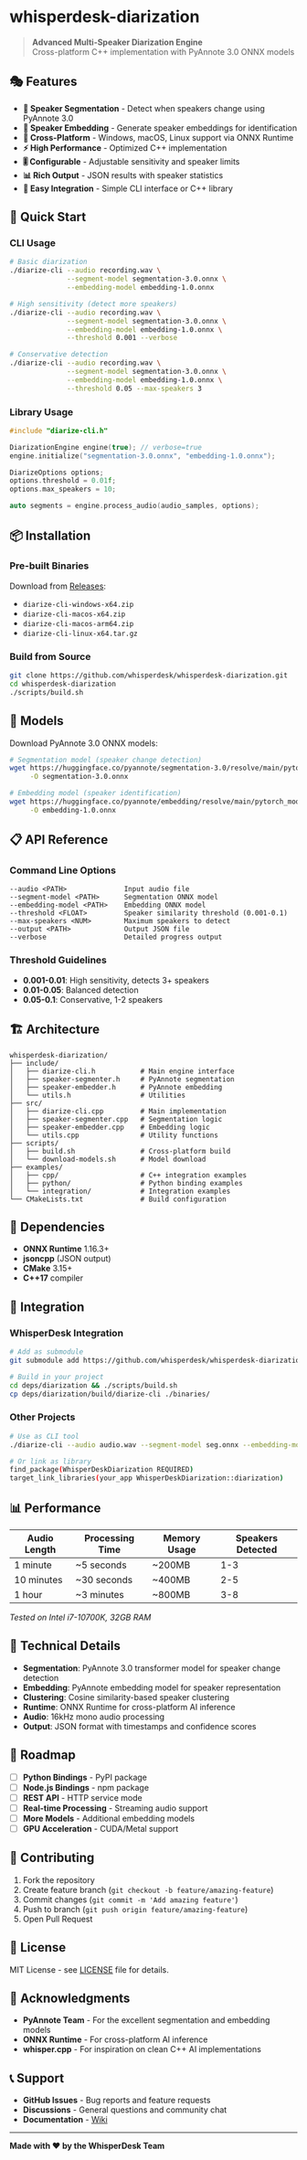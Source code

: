 # whisperdesk-diarization

> **Advanced Multi-Speaker Diarization Engine**  
> Cross-platform C++ implementation with PyAnnote 3.0 ONNX models

## 🎭 Features

- **🎯 Speaker Segmentation** - Detect when speakers change using PyAnnote 3.0
- **👥 Speaker Embedding** - Generate speaker embeddings for identification  
- **🔧 Cross-Platform** - Windows, macOS, Linux support via ONNX Runtime
- **⚡ High Performance** - Optimized C++ implementation
- **🎚️ Configurable** - Adjustable sensitivity and speaker limits
- **📊 Rich Output** - JSON results with speaker statistics
- **🔗 Easy Integration** - Simple CLI interface or C++ library

## 🚀 Quick Start

### CLI Usage
```bash
# Basic diarization
./diarize-cli --audio recording.wav \
              --segment-model segmentation-3.0.onnx \
              --embedding-model embedding-1.0.onnx

# High sensitivity (detect more speakers)
./diarize-cli --audio recording.wav \
              --segment-model segmentation-3.0.onnx \
              --embedding-model embedding-1.0.onnx \
              --threshold 0.001 --verbose

# Conservative detection
./diarize-cli --audio recording.wav \
              --segment-model segmentation-3.0.onnx \
              --embedding-model embedding-1.0.onnx \
              --threshold 0.05 --max-speakers 3
```

### Library Usage
```cpp
#include "diarize-cli.h"

DiarizationEngine engine(true); // verbose=true
engine.initialize("segmentation-3.0.onnx", "embedding-1.0.onnx");

DiarizeOptions options;
options.threshold = 0.01f;
options.max_speakers = 10;

auto segments = engine.process_audio(audio_samples, options);
```

## 📦 Installation

### Pre-built Binaries
Download from [Releases](https://github.com/whisperdesk/whisperdesk-diarization/releases):
- `diarize-cli-windows-x64.zip`
- `diarize-cli-macos-x64.zip` 
- `diarize-cli-macos-arm64.zip`
- `diarize-cli-linux-x64.tar.gz`

### Build from Source
```bash
git clone https://github.com/whisperdesk/whisperdesk-diarization.git
cd whisperdesk-diarization
./scripts/build.sh
```

## 🧠 Models

Download PyAnnote 3.0 ONNX models:
```bash
# Segmentation model (speaker change detection)
wget https://huggingface.co/pyannote/segmentation-3.0/resolve/main/pytorch_model.onnx \
     -O segmentation-3.0.onnx

# Embedding model (speaker identification)  
wget https://huggingface.co/pyannote/embedding/resolve/main/pytorch_model.onnx \
     -O embedding-1.0.onnx
```

## 📋 API Reference

### Command Line Options
```
--audio <PATH>              Input audio file
--segment-model <PATH>      Segmentation ONNX model
--embedding-model <PATH>    Embedding ONNX model
--threshold <FLOAT>         Speaker similarity threshold (0.001-0.1)
--max-speakers <NUM>        Maximum speakers to detect
--output <PATH>             Output JSON file
--verbose                   Detailed progress output
```

### Threshold Guidelines
- **0.001-0.01**: High sensitivity, detects 3+ speakers
- **0.01-0.05**: Balanced detection
- **0.05-0.1**: Conservative, 1-2 speakers

## 🏗️ Architecture

```
whisperdesk-diarization/
├── include/
│   ├── diarize-cli.h           # Main engine interface
│   ├── speaker-segmenter.h     # PyAnnote segmentation
│   ├── speaker-embedder.h      # PyAnnote embedding
│   └── utils.h                 # Utilities
├── src/
│   ├── diarize-cli.cpp         # Main implementation
│   ├── speaker-segmenter.cpp   # Segmentation logic
│   ├── speaker-embedder.cpp    # Embedding logic
│   └── utils.cpp               # Utility functions
├── scripts/
│   ├── build.sh                # Cross-platform build
│   └── download-models.sh      # Model download
├── examples/
│   ├── cpp/                    # C++ integration examples
│   ├── python/                 # Python binding examples
│   └── integration/            # Integration examples
└── CMakeLists.txt              # Build configuration
```

## 🔧 Dependencies

- **ONNX Runtime** 1.16.3+
- **jsoncpp** (JSON output)
- **CMake** 3.15+
- **C++17** compiler

## 🤝 Integration

### WhisperDesk Integration
```bash
# Add as submodule
git submodule add https://github.com/whisperdesk/whisperdesk-diarization.git deps/diarization

# Build in your project
cd deps/diarization && ./scripts/build.sh
cp deps/diarization/build/diarize-cli ./binaries/
```

### Other Projects
```bash
# Use as CLI tool
./diarize-cli --audio audio.wav --segment-model seg.onnx --embedding-model emb.onnx

# Or link as library
find_package(WhisperDeskDiarization REQUIRED)
target_link_libraries(your_app WhisperDeskDiarization::diarization)
```

## 📊 Performance

| Audio Length | Processing Time | Memory Usage | Speakers Detected |
|-------------|----------------|--------------|-------------------|
| 1 minute    | ~5 seconds     | ~200MB       | 1-3               |
| 10 minutes  | ~30 seconds    | ~400MB       | 2-5               |
| 1 hour      | ~3 minutes     | ~800MB       | 3-8               |

*Tested on Intel i7-10700K, 32GB RAM*

## 🔬 Technical Details

- **Segmentation**: PyAnnote 3.0 transformer model for speaker change detection
- **Embedding**: PyAnnote embedding model for speaker representation  
- **Clustering**: Cosine similarity-based speaker clustering
- **Runtime**: ONNX Runtime for cross-platform AI inference
- **Audio**: 16kHz mono audio processing
- **Output**: JSON format with timestamps and confidence scores

## 🚀 Roadmap

- [ ] **Python Bindings** - PyPI package
- [ ] **Node.js Bindings** - npm package  
- [ ] **REST API** - HTTP service mode
- [ ] **Real-time Processing** - Streaming audio support
- [ ] **More Models** - Additional embedding models
- [ ] **GPU Acceleration** - CUDA/Metal support

## 🤝 Contributing

1. Fork the repository
2. Create feature branch (`git checkout -b feature/amazing-feature`)
3. Commit changes (`git commit -m 'Add amazing feature'`)
4. Push to branch (`git push origin feature/amazing-feature`)
5. Open Pull Request

## 📄 License

MIT License - see [LICENSE](LICENSE) file for details.

## 🙏 Acknowledgments

- **PyAnnote Team** - For the excellent segmentation and embedding models
- **ONNX Runtime** - For cross-platform AI inference
- **whisper.cpp** - For inspiration on clean C++ AI implementations

## 📞 Support

- **GitHub Issues** - Bug reports and feature requests
- **Discussions** - General questions and community chat
- **Documentation** - [Wiki](https://github.com/whisperdesk/whisperdesk-diarization/wiki)

---

**Made with ❤️ by the WhisperDesk Team**
